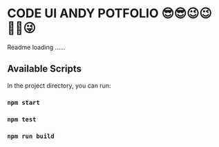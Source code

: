 # CODE UI ANDY POTFOLIO 😎😎😉😉🐱‍👤😜

Readme loading ......

## Available Scripts

In the project directory, you can run:

### `npm start`
### `npm test`
### `npm run build`

